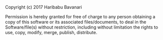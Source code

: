 
Copyright (c) 2017 Haribabu Bavanari

Permission is hereby granted for free of charge to any person obtaining a copy of this software or its associated files/documents, to deal in the Software/file(s) without restriction, including without limitation the rights to use, copy, modify, merge, publish, distribute. 
